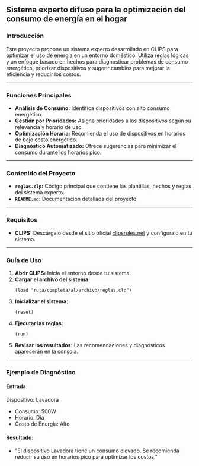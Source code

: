 ## **Sistema experto difuso para la optimización del consumo de energía en el hogar**

### **Introducción**
Este proyecto propone un sistema experto desarrollado en CLIPS para optimizar el uso de energía en un entorno doméstico. Utiliza reglas lógicas y un enfoque basado en hechos para diagnosticar problemas de consumo energético, priorizar dispositivos y sugerir cambios para mejorar la eficiencia y reducir los costos.

---

### **Funciones Principales**
- **Análisis de Consumo:** Identifica dispositivos con alto consumo energético.
- **Gestión por Prioridades:** Asigna prioridades a los dispositivos según su relevancia y horario de uso.
- **Optimización Horaria:** Recomienda el uso de dispositivos en horarios de bajo costo energético.
- **Diagnóstico Automatizado:** Ofrece sugerencias para minimizar el consumo durante los horarios pico.

---

### **Contenido del Proyecto**
- **`reglas.clp`:** Código principal que contiene las plantillas, hechos y reglas del sistema experto.
- **`README.md`:** Documentación detallada del proyecto.

---

### **Requisitos**
- **CLIPS:** Descárgalo desde el sitio oficial [clipsrules.net](https://www.clipsrules.net/) y configúralo en tu sistema.

---

### **Guía de Uso**
1. **Abrir CLIPS:** Inicia el entorno desde tu sistema.
2. **Cargar el archivo del sistema:**
   ```clips
   (load "ruta/completa/al/archivo/reglas.clp")
   ```
3. **Inicializar el sistema:**
   ```clips
   (reset)
   ```
4. **Ejecutar las reglas:**
   ```clips
   (run)
   ```
5. **Revisar los resultados:** Las recomendaciones y diagnósticos aparecerán en la consola.

---

### **Ejemplo de Diagnóstico**
#### Entrada:
Dispositivo: Lavadora
- Consumo: 500W
- Horario: Día
- Costo de Energía: Alto

#### Resultado:
- "El dispositivo Lavadora tiene un consumo elevado. Se recomienda reducir su uso en horarios pico para optimizar los costos."
